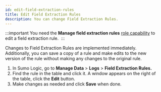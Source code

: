 ```yaml
---
id: edit-field-extraction-rules
title: Edit Field Extraction Rules
description: You can change Field Extraction Rules.
---
```


:::important
You need the **Manage field extraction rules** [role capability](../users-and-roles/roles/role-capabilities.md) to edit a field extraction rule. 
:::

Changes to Field Extraction Rules are implemented immediately. Additionally, you can save a copy of a rule and make edits to the new version of the rule without making any changes to the original rule.

1. In Sumo Logic, go to **Manage Data** \> **Logs** \> **Field Extraction Rules.**
1. Find the rule in the table and click it. A window appears on the right of the table, click the **Edit** button.
1. Make changes as needed and click **Save** when done. 

